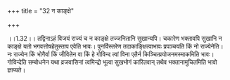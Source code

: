 +++
title = "32 न काङ्क्षे"

+++
  
  
।।1.32।। तद्विनाऽहं विजयं राज्यं च न काङ्क्षे तज्जनितानि सुखान्यपि।
चकारेण भक्तावपि सुखानि न काङ्क्षे यतो भगवत्तोषहेतुस्ताप एवेति भावः।
पुनर्विस्तरेण तदाकाङ्क्षित्वाभावः प्रपञ्चयति किं नो राज्येनेति। नः
राज्येन किं भोगैर्वा किं जीवितेन वा किं हे गोविन्द त्वां विना एतैर्न
किञ्चित्प्रयोजनमस्माकमिति भावः। गोविन्देति सम्बोधनेन यथा व्रजवासिनां
त्वमिन्द्रो भूत्वा सुखभोगं कारितवान् तथैव भक्तानामुचितमिति भावो
ज्ञाप्यते।  
  
  
  
